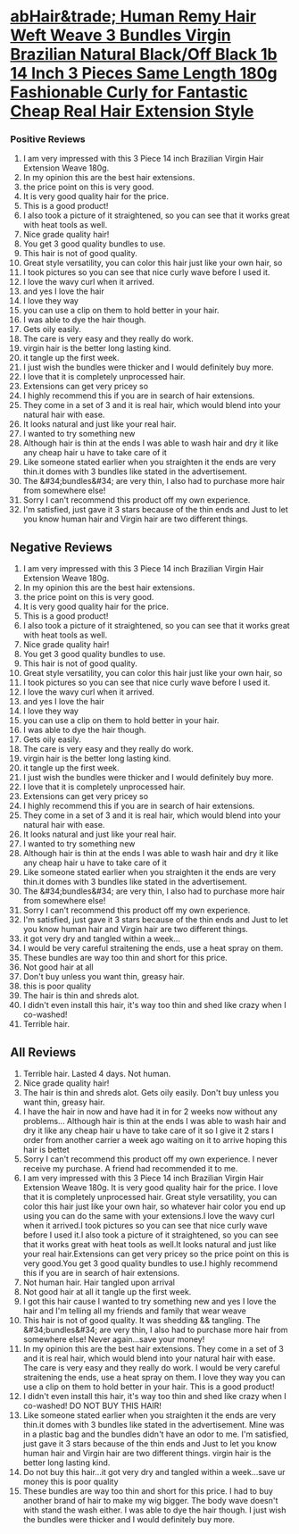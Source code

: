 # [abHair&amp;trade; Human Remy Hair Weft Weave 3 Bundles Virgin Brazilian Natural Black/Off Black 1b 14 Inch 3 Pieces Same Length 180g Fashionable Curly for Fantastic Cheap Real Hair Extension Style](https://products.checkmycream.com/products/abHairandtrade-Human-Remy-Hair-Weft-Weave-3-Bundles-Virgin-Brazilian-Natural-BlackOff-Black-1b-14-Inch-3-Pieces-Same-Length-180g-Fashionable-Curly-for-Fantastic-Cheap-Real-Hair-Extension-Style.html)

### Positive Reviews

<ol>
      <li>I am very impressed with this 3 Piece 14 inch Brazilian Virgin Hair Extension Weave 180g.</li>
      <li>In my opinion this are the best hair extensions.</li>
      <li>the price point on this is very good.</li>
      <li>It is very good quality hair for the price.</li>
      <li>This is a good product!</li>
      <li>I also took a picture of it straightened, so you can see that it works great with heat tools as well.</li>
      <li>Nice grade quality hair!</li>
      <li>You get 3 good quality bundles to use.</li>
      <li>This hair is not of good quality.</li>
      <li>Great style versatility, you can color this hair just like your own hair, so</li>
      <li>I took pictures so you can see that nice curly wave before I used it.</li>
      <li>I love the wavy curl when it arrived.</li>
      <li>and yes I love the hair</li>
      <li>I love they way</li>
      <li>you can use a clip on them to hold better in your hair.  </li>
      <li>I was able to dye the hair though.</li>
      <li>Gets oily easily.</li>
      <li>The care is very easy and they really do work.  </li>
      <li>virgin hair is the better long lasting kind.</li>
      <li>it tangle up the first week.</li>
      <li>I just wish the bundles were thicker and I would definitely buy more.</li>
      <li>I love that it is completely unprocessed hair.</li>
      <li>Extensions can get very pricey so</li>
      <li>I highly recommend this if you are in search of hair extensions.</li>
      <li>They come in a set of 3 and it is real hair, which would blend into your natural hair with ease.</li>
      <li>It looks natural and just like your real hair.</li>
      <li>I wanted to try something new</li>
      <li>Although hair is thin at the ends I was able to wash hair and dry it like any cheap hair u have to take care of it</li>
      <li>Like someone stated earlier when you straighten it the ends are very thin.it domes with 3 bundles like stated in the advertisement.</li>
      <li>The &amp;#34;bundles&amp;#34; are very thin, I also had to purchase more hair from somewhere else!</li>
      <li>Sorry I can&#x27;t recommend this product off my own experience.</li>
      <li>I&#x27;m satisfied, just gave it 3 stars because of the thin ends and Just to let you know human hair and Virgin hair are two different things.</li>
</ol>


<h2>Negative Reviews</h2>
<ol>
<li> I am very impressed with this 3 Piece 14 inch Brazilian Virgin Hair Extension Weave 180g.</li>
<li> In my opinion this are the best hair extensions.</li>
<li> the price point on this is very good.</li>
<li> It is very good quality hair for the price.</li>
<li> This is a good product!</li>
<li> I also took a picture of it straightened, so you can see that it works great with heat tools as well.</li>
<li> Nice grade quality hair!</li>
<li> You get 3 good quality bundles to use.</li>
<li> This hair is not of good quality.</li>
<li> Great style versatility, you can color this hair just like your own hair, so</li>
<li> I took pictures so you can see that nice curly wave before I used it.</li>
<li> I love the wavy curl when it arrived.</li>
<li> and yes I love the hair</li>
<li> I love they way</li>
<li> you can use a clip on them to hold better in your hair.  </li>
<li> I was able to dye the hair though.</li>
<li> Gets oily easily.</li>
<li> The care is very easy and they really do work.  </li>
<li> virgin hair is the better long lasting kind.</li>
<li> it tangle up the first week.</li>
<li> I just wish the bundles were thicker and I would definitely buy more.</li>
<li> I love that it is completely unprocessed hair.</li>
<li> Extensions can get very pricey so</li>
<li> I highly recommend this if you are in search of hair extensions.</li>
<li> They come in a set of 3 and it is real hair, which would blend into your natural hair with ease.</li>
<li> It looks natural and just like your real hair.</li>
<li> I wanted to try something new</li>
<li> Although hair is thin at the ends I was able to wash hair and dry it like any cheap hair u have to take care of it</li>
<li> Like someone stated earlier when you straighten it the ends are very thin.it domes with 3 bundles like stated in the advertisement.</li>
<li> The &amp;#34;bundles&amp;#34; are very thin, I also had to purchase more hair from somewhere else!</li>
<li> Sorry I can&#x27;t recommend this product off my own experience.</li>
<li> I&#x27;m satisfied, just gave it 3 stars because of the thin ends and Just to let you know human hair and Virgin hair are two different things.</li>
<li> it got very dry and tangled within a week...</li>
<li> I would be very careful straitening the ends, use a heat spray on them.</li>
<li> These bundles are way too thin and short for this price.</li>
<li> Not good hair at all</li>
<li> Don&#x27;t buy unless you want thin, greasy hair.</li>
<li> this is poor quality</li>
<li> The hair is thin and shreds alot.</li>
<li> I didn&#x27;t even install this hair, it&#x27;s way too thin and shed like crazy when I co-washed!</li>
<li> Terrible hair.</li>
</ol>

<h2>All Reviews</h2>

<ol>
    <li> Terrible hair. Lasted 4 days. Not human.</li>
    <li> Nice grade quality hair!</li>
    <li> The hair is thin and shreds alot. Gets oily easily. Don&#x27;t buy unless you want thin, greasy hair.</li>
    <li> I have the hair in now and have had it in for 2 weeks now without any problems... Although hair is thin at the ends I was able to wash hair and dry it like any cheap hair u have to take care of it so I give it 2 stars I order from another carrier a week ago waiting on it to arrive hoping this hair is bettet</li>
    <li> Sorry I can&#x27;t recommend this product off my own experience. I never receive my purchase. A friend had recommended it to me.</li>
    <li> I am very impressed with this 3 Piece 14 inch Brazilian Virgin Hair Extension Weave 180g. It is very good quality hair for the price. I love that it is completely unprocessed hair. Great style versatility, you can color this hair just like your own hair, so whatever hair color you end up using you can do the same with your extensions.I love the wavy curl when it arrived.I took pictures so you can see that nice curly wave before I used it.I also took a picture of it straightened, so you can see that it works great with heat tools as well.It looks natural and just like your real hair.Extensions can get very pricey so the price point on this is very good.You get 3 good quality bundles to use.I highly recommend this if you are in search of hair extensions.</li>
    <li> Not human hair. Hair tangled upon arrival</li>
    <li> Not good hair at all it tangle up the first week.</li>
    <li> I got this hair cause I wanted to try something new and yes I love the hair and I&#x27;m telling all my friends and family that wear weave</li>
    <li> This hair is not of good quality. It was shedding &amp;&amp; tangling. The &amp;#34;bundles&amp;#34; are very thin, I also had to purchase more hair from somewhere else! Never again...save your money!</li>
    <li> In my opinion this are the best hair extensions. They come in a set of 3 and it is real hair, which would blend into your natural hair with ease. The care is very easy and they really do work.  I would be very careful straitening the ends, use a heat spray on them. I love they way you can use a clip on them to hold better in your hair.  This is a good product!</li>
    <li> I didn&#x27;t even install this hair, it&#x27;s way too thin and shed like crazy when I co-washed! DO NOT BUY THIS HAIR!</li>
    <li> Like someone stated earlier when you straighten it the ends are very thin.it domes with 3 bundles like stated in the advertisement. Mine was in a plastic bag and the bundles didn&#x27;t have an odor to me. I&#x27;m satisfied, just gave it 3 stars because of the thin ends and Just to let you know human hair and Virgin hair are two different things. virgin hair is the better long lasting kind.</li>
    <li> Do not buy this hair...it got very dry and tangled within a week...save ur money this is poor quality</li>
    <li> These bundles are way too thin and short for this price. I had to buy another brand of hair to make my wig bigger. The body wave doesn&#x27;t with stand the wash either. I was able to dye the hair though. I just wish the bundles were thicker and I would definitely buy more.</li>
</ol>




